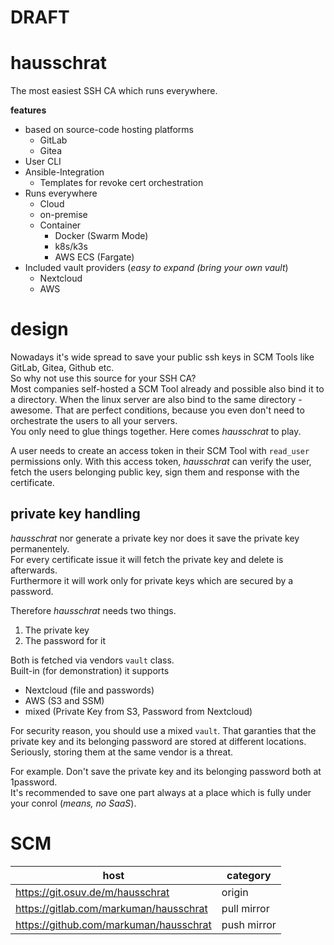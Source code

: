 # DRAFT

# hausschrat

The most easiest SSH CA which runs everywhere.

**features**
- based on source-code hosting platforms
  - GitLab
  - Gitea
- User CLI
- Ansible-Integration
  - Templates for revoke cert orchestration
- Runs everywhere
  - Cloud
  - on-premise
  - Container
      * Docker (Swarm Mode)
      * k8s/k3s
      * AWS ECS (Fargate)
- Included vault providers (_easy to expand (bring your own vault_)
  - Nextcloud
  - AWS

# design

Nowadays it's wide spread to save your public ssh keys in SCM Tools like GitLab, Gitea, Github etc.  
So why not use this source for your SSH CA?  
Most companies self-hosted a SCM Tool already and possible also bind it to a directory. When the linux server are also bind to the same directory - awesome. That are perfect conditions, because you even don't need to orchestrate the users to all your servers.    
You only need to glue things together. Here comes _hausschrat_ to play.

A user needs to create an access token in their SCM Tool with `read_user` permissions only. With this access token, _hausschrat_ can verify the user, fetch the users belonging public key, sign them and response with the certificate.

## private key handling

_hausschrat_ nor generate a private key nor does it save the private key permanentely.  
For every certificate issue it will fetch the private key and delete is afterwards.  
Furthermore it will work only for private keys which are secured by a password.  

Therefore _hausschrat_ needs two things.  

1. The private key
2. The password for it

Both is fetched via vendors `vault` class.  
Built-in (for demonstration) it supports  
* Nextcloud (file and passwords)
* AWS (S3 and SSM)
* mixed (Private Key from S3, Password from Nextcloud)

For security reason, you should use a mixed `vault`. That garanties that the
private key and its belonging password are stored at different locations.
Seriously, storing them at the same vendor is a threat.

For example. Don't save the private key and its belonging password both at 1password.  
It's recommended to save one part always at a place which is fully under your conrol (_means, no SaaS_).


# SCM

| **host** | **category** |
| --- | --- |
| https://git.osuv.de/m/hausschrat | origin |
| https://gitlab.com/markuman/hausschrat | pull mirror |
| https://github.com/markuman/hausschrat | push mirror |